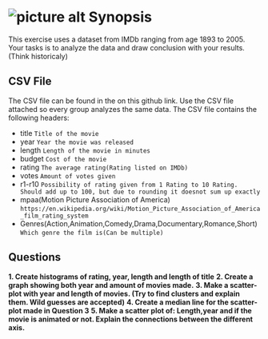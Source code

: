 ![picture alt](https://sandmafia.files.wordpress.com/2015/07/imdb.jpg "Title is optional")
Synopsis
=============
This exercise uses a dataset from IMDb ranging from age 1893 to 2005. Your tasks is to analyze the data and draw conclusion with your results.(Think historicaly)

CSV File
-------
The CSV file can be found in the on this github link. Use the CSV file attached so every group analyzes the same data.
The CSV file contains the following headers:
* title `Title of the movie`
* year `Year the movie was released`
* length `Length of the movie in minutes`
* budget `Cost of the movie`
* rating `The average rating(Rating listed on IMDb)`
* votes `Amount of votes given`
* r1-r10 `Possibility of rating given from 1 Rating to 10 Rating. Should add up to 100, but due to rounding it doesnot sum up exactly`
* mpaa(Motion Picture Association of America) `https://en.wikipedia.org/wiki/Motion_Picture_Association_of_America_film_rating_system`
* Genres(Action,Animation,Comedy,Drama,Documentary,Romance,Short) `Which genre the film is(Can be multiple)`  

Questions
-------
__1. Create histograms of rating, year, length and length of title__
__2. Create a graph showing both year and amount of movies made.__ 
__3. Make a scatter-plot with year and length of movies. (Try to find clusters and explain them. Wild guesses are accepted)__ 
__4. Create a median line for the scatter-plot made in Question 3__
__5. Make a scatter plot of: Length,year and if the movie is animated or not. Explain the connections between the different axis.__
